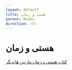 ```yaml
---
layout: default
title: هستی و زمان
parent: Books
direction: rtl
---
```


# هستی و زمان
[کتاب هستی و زمان مارتین هایدیگر](/assets/being-and-time2.pdf)
